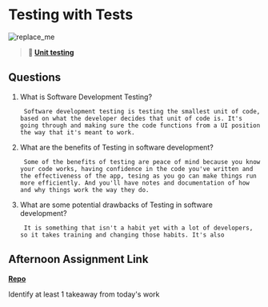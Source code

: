 # Testing with Tests

![replace_me](https://codeworks.blob.core.windows.net/public/assets/img/illustrations/placeholder.svg)

> **📖 [Unit testing](https://codeworksacademy.com/fs-student-guide/resources/wk8-9/03-Unit-Testing)**

## Questions

1. What is Software Development Testing?

        Software development testing is testing the smallest unit of code, based on what the developer decides that unit of code is. It's going through and making sure the code functions from a UI position the way that it's meant to work.

2. What are the benefits of Testing in software development?

        Some of the benefits of testing are peace of mind because you know your code works, having confidence in the code you've written and the effectiveness of the app, tesing as you go can make things run more efficiently. And you'll have notes and documentation of how and why things work the way they do.

3. What are some potential drawbacks of Testing in software development?

        It is something that isn't a habit yet with a lot of developers, so it takes training and changing those habits. It's also 

## Afternoon Assignment Link

**[Repo](https://github.com/TamraPeterson/bookNook)**

Identify at least 1 takeaway from today's work
